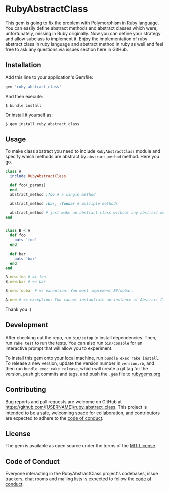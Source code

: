 # RubyAbstractClass

This gem is going to fix the problem with Polymorphism in Ruby language. You can easily define abstract methods and abstract classes which were, unfortunately, missing in Ruby originally. Now you can define your strategy and allow subclass to implement it. Enjoy the implementation of ruby abstract class in ruby language and abstract method in ruby as well and feel free to ask any questions via issues section here in GitHub.

## Installation

Add this line to your application's Gemfile:

```ruby
gem 'ruby_abstract_class'
```

And then execute:

    $ bundle install

Or install it yourself as:

    $ gem install ruby_abstract_class

## Usage

To make class abstract you need to include `RubyAbstractClass` module and specify which methods are abstract by `abstract_method` method. Here you go.

```ruby
class A
  include RubyAbstractClass

  def foo(_params)
  end
  abstract_method :foo # a single method

  abstract_method :bar, :foobar # multiple methods

  abstract_method # just make an abstract class without any abstract methods for now
end


class B < A
  def foo
    puts 'foo'
  end

  def bar
    puts 'bar'
  end
end

B.new.foo # => foo
B.new.bar # => bar

B.new.foobar # => exception: You must implement B#foobar.

A.new # => exception: You cannot instantiate an instance of Abstract Class `A`.
```

Thank you :)

## Development

After checking out the repo, run `bin/setup` to install dependencies. Then, run `rake test` to run the tests. You can also run `bin/console` for an interactive prompt that will allow you to experiment.

To install this gem onto your local machine, run `bundle exec rake install`. To release a new version, update the version number in `version.rb`, and then run `bundle exec rake release`, which will create a git tag for the version, push git commits and tags, and push the `.gem` file to [rubygems.org](https://rubygems.org).

## Contributing

Bug reports and pull requests are welcome on GitHub at https://github.com/[USERNAME]/ruby_abstract_class. This project is intended to be a safe, welcoming space for collaboration, and contributors are expected to adhere to the [code of conduct](https://github.com/[USERNAME]/ruby_abstract_class/blob/master/CODE_OF_CONDUCT.md).


## License

The gem is available as open source under the terms of the [MIT License](https://opensource.org/licenses/MIT).

## Code of Conduct

Everyone interacting in the RubyAbstractClass project's codebases, issue trackers, chat rooms and mailing lists is expected to follow the [code of conduct](https://github.com/[USERNAME]/ruby_abstract_class/blob/master/CODE_OF_CONDUCT.md).
